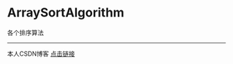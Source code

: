 # ArraySortAlgorithm
各个排序算法

----------------------------------------------
本人CSDN博客 [点击链接](http://blog.csdn.net/lemon_tree12138)